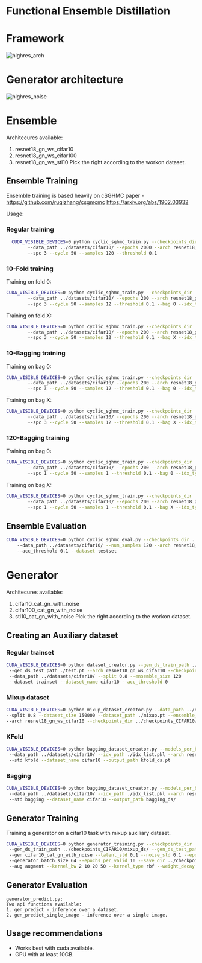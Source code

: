 # Functional Ensemble Distillation

# Framework

![highres_arch](https://user-images.githubusercontent.com/70380018/169815229-c36b0aaf-aad1-47fd-baf9-0b517db1b301.png)

# Generator architecture

![highres_noise](https://user-images.githubusercontent.com/70380018/169815290-a9d56054-3c26-4806-b9e6-f83a884f189e.png)


# Ensemble
Architecures available:
1. resnet18_gn_ws_cifar10
2. resnet18_gn_ws_cifar100
3. resnet18_gn_ws_stl10
Pick the right according to the workon dataset.

## Ensemble Training 
Ensemble training is based heavily on cSGHMC paper - 
https://github.com/ruqizhang/csgmcmc
https://arxiv.org/abs/1902.03932

Usage:

### Regular training
```bash
  CUDA_VISIBLE_DEVICES=0 python cyclic_sghmc_train.py --checkpoints_dir ../checkpoints_CIFAR10/ 
        --data_path ../datasets/cifar10/ --epochs 2000 --arch resnet18_gn_ws_cifar10 --split 0.8 --dataset cifar10
        --spc 3 --cycle 50 --samples 120 --threshold 0.1
```
### 10-Fold training
Training on fold 0:
```bash
CUDA_VISIBLE_DEVICES=0 python cyclic_sghmc_train.py --checkpoints_dir ../checkpoints_CIFAR10/ 
        --data_path ../datasets/cifar10/ --epochs 200 --arch resnet18_gn_ws_cifar10 --split 0.8 --dataset cifar10
        --spc 3 --cycle 50 --samples 12 --threshold 0.1 --bag 0 --idx_type kfold --idxs_path ./idxs_path.pkl
```
Training on fold X:
```bash
CUDA_VISIBLE_DEVICES=0 python cyclic_sghmc_train.py --checkpoints_dir ../checkpoints_CIFAR10/ 
        --data_path ../datasets/cifar10/ --epochs 200 --arch resnet18_gn_ws_cifar10 --split 0.8 --dataset cifar10
        --spc 3 --cycle 50 --samples 12 --threshold 0.1 --bag X --idx_type kfold --idxs_path ./idxs_path.pkl --isi X*12
```
### 10-Bagging training
Training on bag 0:
```bash
CUDA_VISIBLE_DEVICES=0 python cyclic_sghmc_train.py --checkpoints_dir ../checkpoints_CIFAR10/ 
        --data_path ../datasets/cifar10/ --epochs 200 --arch resnet18_gn_ws_cifar10 --split 0.8 --dataset cifar10
        --spc 3 --cycle 50 --samples 12 --threshold 0.1 --bag 0 --idx_type bagging --idxs_path ./idxs_path.pkl
```

Training on bag X:
```bash
CUDA_VISIBLE_DEVICES=0 python cyclic_sghmc_train.py --checkpoints_dir ../checkpoints_CIFAR10/ 
        --data_path ../datasets/cifar10/ --epochs 200 --arch resnet18_gn_ws_cifar10 --split 0.8 --dataset cifar10
        --spc 3 --cycle 50 --samples 12 --threshold 0.1 --bag X --idx_type bagging --idxs_path ./idxs_path.pkl --isi X*12
```

### 120-Bagging training
Training on bag 0:
```bash
CUDA_VISIBLE_DEVICES=0 python cyclic_sghmc_train.py --checkpoints_dir ../checkpoints_CIFAR10/ 
        --data_path ../datasets/cifar10/ --epochs 200 --arch resnet18_gn_ws_cifar10 --split 0.8 --dataset cifar10
        --spc 1 --cycle 50 --samples 1 --threshold 0.1 --bag 0 --idx_type bagging --idxs_path ./idxs_path.pkl
```

Training on bag X:
```bash
CUDA_VISIBLE_DEVICES=0 python cyclic_sghmc_train.py --checkpoints_dir ../checkpoints_CIFAR10/ 
        --data_path ../datasets/cifar10/ --epochs 200 --arch resnet18_gn_ws_cifar10 --split 0.8 --dataset cifar10
        --spc 1 --cycle 50 --samples 1 --threshold 0.1 --bag X --idx_type bagging --idxs_path ./idxs_path.pkl --isi X
```
## Ensemble Evaluation
```bash
CUDA_VISIBLE_DEVICES=0 python cyclic_sghmc_eval.py --checkpoints_dir ../checkpoints_CIFAR10/ 
    --data_path ../datasets/cifar10/ --num_samples 120 --arch resnet18_gn_ws_cifar10 --split 0.8 --dataset_name cifar10
    --acc_threshold 0.1 --dataset testset
```

# Generator
Architecures available:
1. cifar10_cat_gn_with_noise
2. cifar100_cat_gn_with_noise
3. stl10_cat_gn_with_noise
Pick the right according to the workon dataset.

## Creating an Auxiliary dataset
### Regular trainset
```bash
CUDA_VISIBLE_DEVICES=0 python dataset_creator.py --gen_ds_train_path ./train.pt
 --gen_ds_test_path ./test.pt --arch resnet18_gn_ws_cifar10 --checkpoints_dir ../checkpoints_CIFAR10/
 --data_path ../datasets/cifar10/ --split 0.8 --ensemble_size 120
 --dataset trainset --dataset_name cifar10 --acc_threshold 0
```
### Mixup dataset

```bash
CUDA_VISIBLE_DEVICES=0 python mixup_dataset_creator.py --data_path ../datasets/cifar10
--split 0.8 --dataset_size 150000 --dataset_path ./mixup.pt --ensemble_size 120
--arch resnet18_gn_ws_cifar10 --checkpoints_dir ../checkpoints_CIFAR10/
```
### KFold
```bash
CUDA_VISIBLE_DEVICES=0 python bagging_dataset_creator.py --models_per_bag 12 --split 0.8
 --data_path ../datasets/cifar10/ --idx_path ./idx_list.pkl --arch resnet18_gn_ws_cifar10
 --std kfold --dataset_name cifar10 --output_path kfold_ds.pt
```
### Bagging
```bash
CUDA_VISIBLE_DEVICES=0 python bagging_dataset_creator.py --models_per_bag 12 --split 0.8
 --data_path ../datasets/cifar10/ --idx_path ./idx_list.pkl --arch resnet18_gn_ws_cifar10
 --std bagging --dataset_name cifar10 --output_path bagging_ds/
```

## Generator Training
Training a generator on a cifar10 task with mixup auxiliary dataset.
```bash
CUDA_VISIBLE_DEVICES=0 python generator_training.py --checkpoints_dir ../checkpoints_CIFAR10/ --dataset_name cifar10 --split 0.8
 --gen_ds_train_path ../checkpoints_CIFAR10/mixup_ds/ --gen_ds_test_path ../checkpoints_CIFAR10/test.pt --design_option regular
 --gen cifar10_cat_gn_with_noise --latent_std 0.1 --noise_std 0.1 --epochs 200 --virtual_ensemble_size 8 --generator_lr 0.0001 
 --generator_batch_size 64 --epochs_per_valid 10 --save_dir ../checkpoints_CIFAR10/mixup/rbf_2_10_20_50/ --name cifar10_experiment 
 --aug augment --kernel_bw 2 10 20 50 --kernel_type rbf --weight_decay 0 --learn_noise True --ds_format folder --milestones_freq f3

```
## Generator Evaluation
```
generator_predict.py:
Two api functions available:
1. gen_predict - inference over a dataset.
2. gen_predict_single_image - inference over a single image.
```

## Usage recommendations

- Works best with cuda available.
- GPU with at least 10GB.

